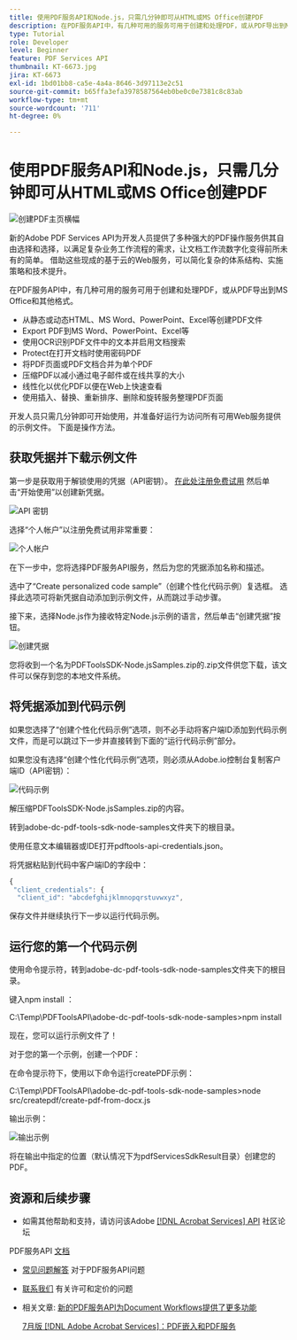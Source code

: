 ```yaml
---
title: 使用PDF服务API和Node.js，只需几分钟即可从HTML或MS Office创建PDF
description: 在PDF服务API中，有几种可用的服务可用于创建和处理PDF，或从PDF导出到MS Office和其他格式
type: Tutorial
role: Developer
level: Beginner
feature: PDF Services API
thumbnail: KT-6673.jpg
jira: KT-6673
exl-id: 1bd01bb8-ca5e-4a4a-8646-3d97113e2c51
source-git-commit: b65ffa3efa3978587564eb0be0c0e7381c8c83ab
workflow-type: tm+mt
source-wordcount: '711'
ht-degree: 0%

---
```


# 使用PDF服务API和Node.js，只需几分钟即可从HTML或MS Office创建PDF

![创建PDF主页横幅](assets/createpdffromhtml_hero.jpg)

新的Adobe PDF Services API为开发人员提供了多种强大的PDF操作服务供其自由选择和选择，以满足复杂业务工作流程的需求，让文档工作流数字化变得前所未有的简单。 借助这些现成的基于云的Web服务，可以简化复杂的体系结构、实施策略和技术提升。

在PDF服务API中，有几种可用的服务可用于创建和处理PDF，或从PDF导出到MS Office和其他格式。

* 从静态或动态HTML、MS Word、PowerPoint、Excel等创建PDF文件
* Export PDF到MS Word、PowerPoint、Excel等
* 使用OCR识别PDF文件中的文本并启用文档搜索
* Protect在打开文档时使用密码PDF
* 将PDF页面或PDF文档合并为单个PDF
* 压缩PDF以减小通过电子邮件或在线共享的大小
* 线性化以优化PDF以便在Web上快速查看
* 使用插入、替换、重新排序、删除和旋转服务整理PDF页面

开发人员只需几分钟即可开始使用，并准备好运行为访问所有可用Web服务提供的示例文件。 下面是操作方法。

## 获取凭据并下载示例文件

第一步是获取用于解锁使用的凭据（API密钥）。 [在此处注册免费试用](https://www.adobe.com/go/dcsdks_credentials) 然后单击“开始使用”以创建新凭据。

![API 密钥](assets/apikey.png)

选择“个人帐户”以注册免费试用非常重要：

![个人帐户](assets/personalaccount.png)

在下一步中，您将选择PDF服务API服务，然后为您的凭据添加名称和描述。

选中了“Create personalized code sample”（创建个性化代码示例）复选框。 选择此选项可将新凭据自动添加到示例文件，从而跳过手动步骤。

接下来，选择Node.js作为接收特定Node.js示例的语言，然后单击“创建凭据”按钮。

![创建凭据](assets/createcredentials.png)

您将收到一个名为PDFToolsSDK-Node.jsSamples.zip的.zip文件供您下载，该文件可以保存到您的本地文件系统。

## 将凭据添加到代码示例

如果您选择了“创建个性化代码示例”选项，则不必手动将客户端ID添加到代码示例文件，而是可以跳过下一步并直接转到下面的“运行代码示例”部分。

如果您没有选择“创建个性化代码示例”选项，则必须从Adobe.io控制台复制客户端ID（API密钥）：

![代码示例](assets/codesample.png)

解压缩PDFToolsSDK-Node.jsSamples.zip的内容。

转到adobe-dc-pdf-tools-sdk-node-samples文件夹下的根目录。

使用任意文本编辑器或IDE打开pdftools-api-credentials.json。

将凭据粘贴到代码中客户端ID的字段中：

```javascript
{
 "client_credentials": {
  "client_id": "abcdefghijklmnopqrstuvwxyz",
```

保存文件并继续执行下一步以运行代码示例。

## 运行您的第一个代码示例

使用命令提示符，转到adobe-dc-pdf-tools-sdk-node-samples文件夹下的根目录。

键入npm install ：

C:\Temp\PDFToolsAPI\adobe-dc-pdf-tools-sdk-node-samples>npm install

现在，您可以运行示例文件了！

对于您的第一个示例，创建一个PDF：

在命令提示符下，使用以下命令运行createPDF示例：

C:\Temp\PDFToolsAPI\adobe-dc-pdf-tools-sdk-node-samples>node src/createpdf/create-pdf-from-docx.js

输出示例：

![输出示例](assets/exampleoutput.png)

将在输出中指定的位置（默认情况下为pdfServicesSdkResult目录）创建您的PDF。

## 资源和后续步骤

* 如需其他帮助和支持，请访问该Adobe [[!DNL Acrobat Services] API](https://community.adobe.com/t5/document-cloud-sdk/bd-p/Document-Cloud-SDK?page=1&amp;sort=latest_replies&amp;filter=all) 社区论坛

PDF服务API [文档](https://www.adobe.com/go/pdftoolsapi_doc)

* [常见问题解答](https://community.adobe.com/t5/document-cloud-sdk/faq-for-document-services-pdf-tools-api/m-p/10726197) 对于PDF服务API问题

* [联系我们](https://www.adobe.com/go/pdftoolsapi_requestform) 有关许可和定价的问题

* 相关文章:
  [新的PDF服务API为Document Workflows提供了更多功能](https://community.adobe.com/t5/document-services-apis/new-pdf-tools-api-brings-more-capabilities-for-document-services/m-p/11294170)

  [7月版 [!DNL Adobe Acrobat Services]：PDF嵌入和PDF服务](https://medium.com/adobetech/july-release-of-adobe-document-services-pdf-embed-and-pdf-tools-17211bf7776d)
